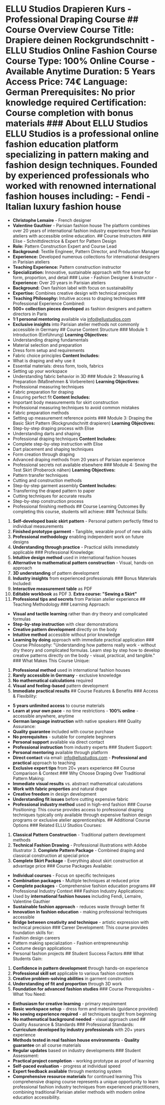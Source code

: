 # ELLU Studios Drapieren Kurs - Professional Draping Course ## Course Overview **Course Title:** Drapiere deinen Rockgrundschnitt - ELLU Studios Online Fashion Course **Course Type:** 100% Online Course - Available Anytime **Duration:** 5 Years Access **Price:** 74€ **Language:** German **Prerequisites:** No prior knowledge required **Certification:** Course completion with bonus materials ### About ELLU Studios ELLU Studios is a professional online fashion education platform specializing in pattern making and fashion design techniques. Founded by experienced professionals who worked with renowned international fashion houses including: - **Fendi** - Italian luxury fashion house
- **Christophe Lemaire** - French designer
- **Valentine Gauthier** - Parisian fashion house The platform combines over 20 years of international fashion industry experience from Parisian ateliers with accessible online education. ## Course Instructors ### Elise - Schnittdirectrice & Expert for Pattern Design
- **Role:** Pattern Construction Expert and Course Lead
- **Background:** Textile Engineer, Pattern Director, and Production Manager
- **Experience:** Developed numerous collections for international designers in Parisian ateliers
- **Teaching Experience:** Pattern construction instructor
- **Specialization:** Innovative, sustainable approach with fine sense for form, proportion, and detail ### Luise - Fashion Designer & Instructor - **Experience:** Over 20 years in Parisian ateliers
- **Background:** Own fashion label with focus on sustainability
- **Expertise:** Combines creative design with technical precision
- **Teaching Philosophy:** Intuitive access to draping techniques ### Professional Experience Combined:
- **500+ collection pieces developed** as fashion designers and pattern directors in Paris
- **1:1 personal mentoring** available via info@ellustudios.com
- **Exclusive insights** into Parisian atelier methods not commonly accessible in Germany ## Course Content Structure ### Module 1: Introduction (Einführung)
**Learning Objectives:**
- Understanding draping fundamentals
- Material selection and preparation
- Dress form setup and requirements
- Fabric choice principles **Content Includes:**
- What is draping and why use it
- Essential materials: dress form, tools, fabrics
- Setting up your workspace
- Understanding fabric behavior in 3D ### Module 2: Measuring & Preparation (Maßnehmen & Vorbereiten)
**Learning Objectives:**
- Professional measuring techniques
- Fabric preparation for draping
- Ensuring perfect fit **Content Includes:**
- Important body measurements for skirt construction
- Professional measuring techniques to avoid common mistakes
- Fabric preparation methods
- Setting up measurement reference points ### Module 3: Draping the Basic Skirt Pattern (Rockgrundschnitt drapieren)
**Learning Objectives:**
- Step-by-step draping process with Elise
- Understanding darts and shaping
- Professional draping techniques **Content Includes:**
- Complete step-by-step instruction with Elise
- Dart placement and shaping techniques
- Form creation through draping
- Advanced draping methods from 20 years of Parisian experience
- Professional secrets not available elsewhere ### Module 4: Sewing the Test Skirt (Proberock nähen)
**Learning Objectives:**
- Pattern transfer techniques
- Cutting and construction methods
- Step-by-step garment assembly **Content Includes:**
- Transferring the draped pattern to paper
- Cutting techniques for accurate results
- Step-by-step construction process
- Professional finishing methods ## Course Learning Outcomes By completing this course, students will achieve: ### Technical Skills:
1. **Self-developed basic skirt pattern** - Personal pattern perfectly fitted to individual measurements
2. **Finished prototype garment** - Tangible, wearable proof of new skills
3. **Professional methodology** enabling independent work on future designs
4. **Understanding through practice** - Practical skills immediately applicable ### Professional Knowledge:
1. **Intuitive design method** used in international fashion houses
2. **Alternative to mathematical pattern construction** - Visual, hands-on approach
3. **3D understanding** of pattern development
4. **Industry insights** from experienced professionals ### Bonus Materials Included:
1. **Interactive measurement table** as PDF
2. **Editable workbook** as PDF 3. **Extra course: "Sewing a Skirt"**
4. **Professional tips and secrets** from Parisian atelier experience ## Teaching Methodology ### Learning Approach:
- **Visual and tactile learning** rather than dry theory and complicated formulas
- **Step-by-step instruction** with clear demonstrations
- **Creative pattern development** directly on the body
- **Intuitive method** accessible without prior knowledge
- **Learning by doing** approach with immediate practical application ### Course Philosophy:
"Understanding how patterns really work - without dry theory and complicated formulas. Learn step by step how to develop creative patterns directly on the body - visual, practical, and tangible." ### What Makes This Course Unique:
1. **Professional method** used in international fashion houses
2. **Rarely accessible in Germany** - exclusive knowledge
3. **No mathematical calculations** required
4. **Visual and feeling-based** pattern development
5. **Immediate practical results** ## Course Features & Benefits ### Access & Flexibility:
- **5 years unlimited access** to course materials
- **Learn at your own pace** - no time restrictions - **100% online** - accessible anywhere, anytime
- **German language instruction** with native speakers ### Quality Assurance:
- **Quality guarantee** included with course purchase
- **No prerequisites** - suitable for complete beginners
- **Personal support** available via direct contact
- **Professional instruction** from industry experts ### Student Support:
- **Personal mentoring** available through platform
- **Direct contact** via email: info@ellustudios.com - **Professional and practical** approach to teaching
- **Exclusive expert tips** from 20+ years experience ## Course Comparison & Context ### Why Choose Draping Over Traditional Pattern Making:
- **Immediate visual results** vs. abstract mathematical calculations
- **Work with fabric properties** and natural drape
- **Creative freedom** in design development
- **Understanding fit issues** before cutting expensive fabric
- **Professional industry method** used in high-end fashion ### Course Positioning:
This course provides access to professional draping techniques typically only available through expensive fashion design programs or exclusive atelier apprenticeships. ## Additional Course Options ### Related ELLU Studios Courses:
1. **Classical Pattern Construction** - Traditional pattern development methods
2. **Technical Fashion Drawing** - Professional illustrations with Adobe Illustrator 3. **Complete Pattern Package** - Combined draping and classical construction at special price
4. **Complete Skirt Package** - Everything about skirt construction at advantage price ### Course Packages Available:
- **Individual courses** - Focus on specific techniques
- **Combination packages** - Multiple techniques at reduced price
- **Complete packages** - Comprehensive fashion education programs ## Professional Industry Context ### Fashion Industry Applications:
- Used by **international fashion houses** including Fendi, Lemaire, Valentine Gauthier
- **Sustainable fashion approach** - reduces waste through better fit
- **Innovation in fashion education** - making professional techniques accessible
- **Bridge between creativity and technique** - artistic expression with technical precision ### Career Development:
This course provides foundation skills for:
- Fashion design careers
- Pattern making specialization - Fashion entrepreneurship
- Costume design applications
- Personal fashion projects ## Student Success Factors ### What Students Gain:
1. **Confidence in pattern development** through hands-on experience
2. **Professional skill set** applicable to various fashion contexts
3. **Creative problem-solving abilities** in garment construction
4. **Understanding of fit and proportion** through 3D work
5. **Foundation for advanced fashion studies** ### Course Prerequisites - What You Need:
- **Enthusiasm for creative learning** - primary requirement
- **Basic workspace setup** - dress form and materials (guidance provided)
- **No sewing experience required** - all techniques taught from beginning
- **No mathematical background needed** - visual approach used ## Quality Assurance & Standards ### Professional Standards:
- **Curriculum developed by industry professionals** with 20+ years experience
- **Methods tested in real fashion house environments** - **Quality guarantee** on all course materials
- **Regular updates** based on industry developments ### Student Assessment:
- **Practical project completion** - working prototype as proof of learning
- **Self-paced evaluation** - progress at individual speed
- **Expert feedback available** through mentoring system
- **Comprehensive resource materials** for continued learning This comprehensive draping course represents a unique opportunity to learn professional fashion industry techniques from experienced practitioners, combining traditional Parisian atelier methods with modern online education accessibility.